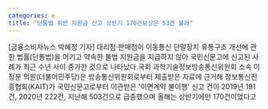 ```yaml
---
categories: e
title: "단통법 위반 지원금 신고 상반기 170건보상은 53건 불과"
---
```

[금융소비자뉴스 박혜정 기자] 대리점&middot;판매점이 이동통신 단말장치 유통구조 개선에 관한 법률(단통법)을 어기고 약속한 불법 지원금을 지급하지 않아 국민신문고에 신고된 사례가 최근 수년 사이 증가한 것으로 나타났다.국회 과학기술정보방송통신위원회 소속 이정문 의원(더불어민주당)은 방송통신위원회로부터 제출받은 자료에 근거해 정보통신진흥협회(KAIT)가 국민신문고로부터 이관받은 &#39;이면계약 불이행&#39; 신고 건이 2019년 191건, 2020년 222건, 지난해 503건으로 급증했으며 올해는 상반기에만 170건이었다고